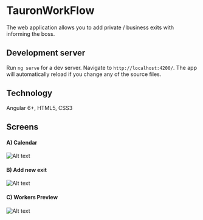 # TauronWorkFlow

The web application allows you to add private / business exits with informing the boss.

## Development server

Run `ng serve` for a dev server. Navigate to `http://localhost:4200/`. The app will automatically reload if you change any of the source files.

## Technology

Angular 6+, HTML5, CSS3

## Screens

#### A) Calendar
![Alt text](https://user-images.githubusercontent.com/44456037/56207794-f031f700-604f-11e9-870f-62706e58ad7b.PNG "Kalendarz")

#### B) Add new exit
![Alt text](https://user-images.githubusercontent.com/44456037/56207810-f88a3200-604f-11e9-8f2e-1aaf195fc94c.PNG "New Exit")

#### C) Workers Preview
![Alt text](https://user-images.githubusercontent.com/44456037/56207826-ff18a980-604f-11e9-9598-defb62a9de39.PNG "Logowanie")
